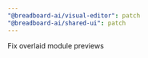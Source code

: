 ```yaml
---
"@breadboard-ai/visual-editor": patch
"@breadboard-ai/shared-ui": patch
---
```


Fix overlaid module previews
